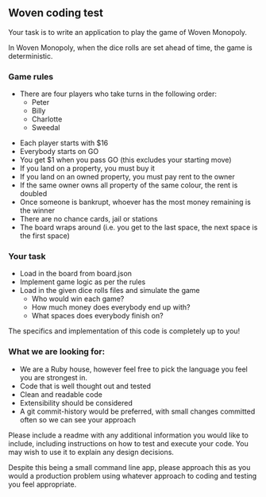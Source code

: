 ## Woven coding test

Your task is to write an application to play the game of Woven Monopoly.

In Woven Monopoly, when the dice rolls are set ahead of time, the game is deterministic.

### Game rules
* There are four players who take turns in the following order:
  * Peter
  * Billy
  * Charlotte
  * Sweedal
- Each player starts with $16
- Everybody starts on GO
- You get $1 when you pass GO (this excludes your starting move)
- If you land on a property, you must buy it
- If you land on an owned property, you must pay rent to the owner
- If the same owner owns all property of the same colour, the rent is doubled
- Once someone is bankrupt, whoever has the most money remaining is the winner
- There are no chance cards, jail or stations
- The board wraps around (i.e. you get to the last space, the next space is the first space)


### Your task
* Load in the board from board.json
* Implement game logic as per the rules
* Load in the given dice rolls files and simulate the game
  * Who would win each game?
  * How much money does everybody end up with?
  * What spaces does everybody finish on?


The specifics and implementation of this code is completely up to you!

### What we are looking for:
* We are a Ruby house, however feel free to pick the language you feel you are strongest in.
* Code that is well thought out and tested
* Clean and readable code
* Extensibility should be considered
* A git commit-history would be preferred, with small changes committed often so we can see your approach

Please include a readme with any additional information you would like to include, including instructions on how to test and execute your code.  You may wish to use it to explain any design decisions.

Despite this being a small command line app, please approach this as you would a production problem using whatever approach to coding and testing you feel appropriate.
